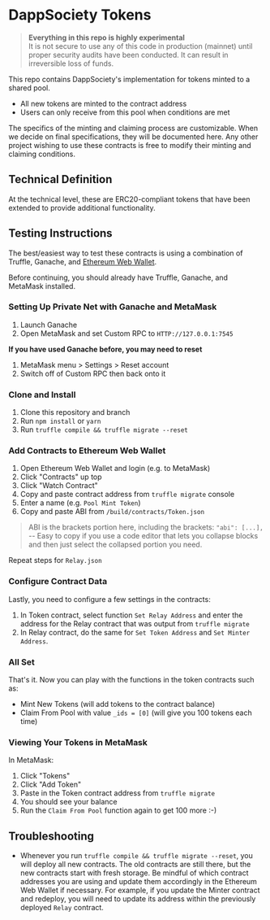 # DappSociety Tokens

>**Everything in this repo is highly experimental**  
It is not secure to use any of this code in production (mainnet) until proper security audits have been conducted. It can result in irreversible loss of funds.

This repo contains DappSociety's implementation for tokens minted to a shared pool.

- All new tokens are minted to the contract address
- Users can only receive from this pool when conditions are met

The specifics of the minting and claiming process are customizable. When we decide on final specifications, they will be documented here. Any other project wishing to use these contracts is free to modify their minting and claiming conditions.

## Technical Definition
At the technical level, these are ERC20-compliant tokens that have been extended to provide additional functionality.

## Testing Instructions
The best/easiest way to test these contracts is using a combination of Truffle, Ganache, and [Ethereum Web Wallet](wallet.ethereum.org).

Before continuing, you should already have Truffle, Ganache, and MetaMask installed.

### Setting Up Private Net with Ganache and MetaMask
1. Launch Ganache
2. Open MetaMask and set Custom RPC to `HTTP://127.0.0.1:7545`

**If you have used Ganache before, you may need to reset**  
1. MetaMask menu > Settings > Reset account
2. Switch off of Custom RPC then back onto it

### Clone and Install
1. Clone this repository and branch
2. Run `npm install` or `yarn`
3. Run `truffle compile && truffle migrate --reset`

### Add Contracts to Ethereum Web Wallet
1. Open Ethereum Web Wallet and login (e.g. to MetaMask)
2. Click "Contracts" up top
3. Click "Watch Contract"
4. Copy and paste contract address from `truffle migrate` console
5. Enter a name (e.g. `Pool Mint Token`)
6. Copy and paste ABI from `/build/contracts/Token.json`

>ABI is the brackets portion here, including the brackets:
> `"abi": [...],` -- Easy to copy if you use a code editor that lets you collapse blocks and then just select the collapsed portion you need.

Repeat steps for `Relay.json`

### Configure Contract Data
Lastly, you need to configure a few settings in the contracts:

1. In Token contract, select function `Set Relay Address` and enter the address for the Relay contract that was output from `truffle migrate`
2. In Relay contract, do the same for `Set Token Address` and `Set Minter Address`.

### All Set
That's it. Now you can play with the functions in the token contracts such as:

- Mint New Tokens (will add tokens to the contract balance)
- Claim From Pool with value `_ids = [0]` (will give you 100 tokens each time)

### Viewing Your Tokens in MetaMask
In MetaMask:

1. Click "Tokens"
2. Click "Add Token"
3. Paste in the Token contract address from `truffle migrate`
4. You should see your balance
5. Run the `Claim From Pool` function again to get 100 more :-)

## Troubleshooting
- Whenever you run `truffle compile && truffle migrate --reset`, you will deploy all new contracts. The old contracts are still there, but the new contracts start with fresh storage. Be mindful of which contract addresses you are using and update them accordingly in the Ethereum Web Wallet if necessary. For example, if you update the Minter contract and redeploy, you will need to update its address within the previously deployed `Relay` contract.
